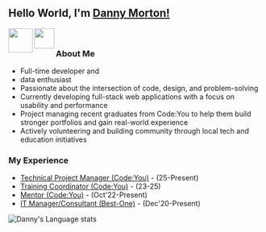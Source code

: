 ## Hello World, I'm [Danny Morton!](https://www.linkedin.com/in/dmorton714/) 

<a href="https://www.linkedin.com/in/dmorton714/">
  <img align="left" width="48px" src="https://img.icons8.com/?size=100&id=xuvGCOXi8Wyg&format=png&color=000000)" />
</a>
<a href="mailto:mailto:danny.morton714@gmail.com">
  <img align="left" width="40px" src="https://cdn.simpleicons.org/gmail" />
</a>

<br/>

### About Me 
- Full-time developer and
- data enthusiast
- Passionate about the intersection of code, design, and problem-solving  
- Currently developing full-stack web applications with a focus on usability and performance  
- Project managing recent graduates from Code:You to help them build stronger portfolios and gain real-world experience 
- Actively volunteering and building community through local tech and education initiatives 


### My Experience
- [Technical Project Manager (Code:You)](https://code-you.org/) - (25-Present)
- [Training Coordinator (Code:You)](https://code-you.org/) - (23-25)
- [Mentor (Code:You)](https://code-you.org/) - (Oct'22-Present)
- [IT Manager/Consultant (Best-One)](https://bestone.tires/) - (Dec'20-Present)

<!--![Aakash's github stats](https://github-readme-stats.vercel.app/api?username=dmorton714&show_icons=true&hide_border=true)&nbsp;&nbsp;-->
![Danny's Language stats](https://github-readme-stats-eight-theta.vercel.app/api/top-langs/?username=dmorton714&layout=compact&langs_count=8&hide_border=true)
<br />

